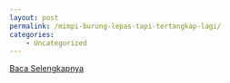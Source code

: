 ```yaml
---
layout: post
permalink: /mimpi-burung-lepas-tapi-tertangkap-lagi/
categories:
    - Uncategorized
---
```


[Baca Selengkapnya](/02)